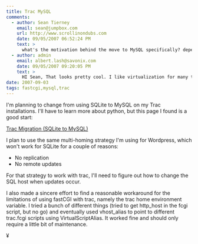 ```yaml
---
title: Trac MySQL
comments:
  - author: Sean Tierney
    email: sean@jumpbox.com
    url: http://www.scrollinondubs.com
    date: 09/05/2007 06:52:24 PM
    text: >
      what's the motivation behind the move to MySQL specifically? depending on what the goal is you might look at migrating your existing instances to a JumpBox for Trac/SVN instead-&gt;<br/><a href="http://www.jumpbox.com/jumpbox-for-tracsubversion-software-project-management" rel="nofollow">http://www.jumpbox.com/jumpbox-for-tracsubversion-software-project-management</a><br/><br/>The Trac JumpBox uses SqlLite under the hood but it has advantages like simplified application updates via our backup/restore mechanism, portability due to reliance upon virtualization and the ability to dump the state of the entire instance at regular intervals to preserve a history of backups over time.<br/><br/>There's a decent writeup in our forums here that explains the migration process from an existing trac instance here-&gt;<br/><a href="http://www.jumpbox.com/node/224" rel="nofollow">http://www.jumpbox.com/node/224</a><br/><br/>that is unless you're genuinely interested in knowing the manual setup process.<br/><br/>sean
  - author: admin
    email: albert.lash@savonix.com
    date: 09/05/2007 09:20:05 PM
    text: >
      HI Sean, That looks pretty cool. I like virtualization for many things, but the jumpbox wouldn't help with redundancy. If I'm hosting a public project, I'd like to make sure that the http service is multi-homed and can withstand network outages, as well as hardware failure. MySQL replicates and is accessible over the network very easily.<br/><br/>Make sense?<br/><br/>Anyway I'm glad to have learned about JumpBox. However, I will most likely not purchase something like that. I prefer to setup and configure all the services myself, to make sure its going to work the way I want.
date: 2007-09-03
tags: fastcgi,mysql,trac
---
```

I'm planning to change from using SQLite to MySQL on my Trac installations. I'll have to learn more about python, but this page I found is a good start:

<a href="http://www.fadingred.org/blog/articles/2007/05/04/trac-migration-sqlite-to-mysql/" rel="nofollow">Trac Migration (SQLite to MySQL)</a>

I plan to use the same multi-homing strategy I'm using for Wordpress, which won't work for SQLite for a couple of reasons:

* No replication
* No remote updates

For that strategy to work with trac, I'll need to figure out how to change the SQL host when updates occur.

I also made a sincere effort to find a reasonable workaround for the limitations of using fastCGI with trac, namely the trac home environment variable. I tried a bunch of different things (tried to get http_host in the fcgi script, but no go) and eventually used vhost_alias to point to different trac.fcgi scripts using VirtualScriptAlias. It worked fine and should only require a little bit of maintenance.

¥

